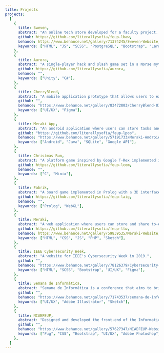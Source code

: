```yaml
---
title: Projects
projects:
  [
    {
      title: Sweven,
      abstract: "An online tech store developed for a faculty project. It is based on HTML5, JavaScript, SCSS, PostgreSQL, and PHP. The user interface has bootstrap as its core, and the backend built with the Laravel framework.",
      github: https://github.com/literallysofia/feup-lbaw,
      behance: https://www.behance.net/gallery/71374245/Sweven-Website,
      keywords: ["HTML", "JS", "SCSS", "PostgreSQL", "Bootstrap", "Laravel"],
    },
    {
      title: Aurora,
      abstract: "A single-player hack and slash game set in a Norse mythology world. The player, playing as Aurora, needs to survive waves of enemies while dodging boss attacks, in order to damage the boss and ultimately destroy it.",
      github: https://github.com/literallysofia/aurora,
      behance: "",
      keywords: ["Unity", "C#"],
    },
    {
      title: CherryBlend,
      abstract: "A mobile application prototype that allows users to easily find and execute food recipes.",
      github: "",
      behance: "https://www.behance.net/gallery/83472803/CherryBlend-UIUX-Design",
      keywords: ["UI/UX", "Figma"],
    },
    {
      title: Meraki App,
      abstract: "An android application where users can store tasks and organize them by date, category or location.",
      github: "https://github.com/literallysofia/feup-lpoo",
      behance: "https://www.behance.net/gallery/57191733/Meraki-Android-App",
      keywords: ["Android", "Java", "SQLite", "Google API"],
    },
    {
      title: Christmas Run,
      abstract: "A platform game inspired by Google T-Rex implemented in C which interacts with Timer, Keyboard, Mouse, Graphic Card, and Real Time Clock. It is compatible with Minix Operating System.",
      github: https://github.com/literallysofia/feup-lcom,
      behance: "",
      keywords: ["C", "Minix"],
    },
    {
      title: Fabrik,
      abstract: "A board game implemented in Prolog with a 3D interface developed in WebGL.",
      github: https://github.com/literallysofia/feup-laig,
      behance: "",
      keywords: ["Prolog", "WebGL"],
    },
    {
      title: Meraki,
      abstract: "A web application where users can store and share to-do lists. This website was inspired in the previous version of Meraki, the android app.",
      github: https://github.com/literallysofia/feup-ltw,
      behance: https://www.behance.net/gallery/59839535/Meraki-Website,
      keywords: ["HTML", "CSS", "JS", "PHP", "Sketch"],
    },
    {
      title: IEEE Cybersecurity Week,
      abstract: "A website for IEEE's Cybersecurity Week in 2019.",
      github: "",
      behance: "https://www.behance.net/gallery/78126379/Cybersecurity-Week",
      keywords: ["HTML", "SCSS", "Bootstrap", "UI/UX", "Figma"],
    },
    {
      title: Semana de Informática,
      abstract: "Semana de Informática is a conference that aims to bring together students of informatics, computer science, and engineering. For the 2018 edition, I designed the event's identity guidelines and mockups for the website.",
      github: "",
      behance: "https://www.behance.net/gallery/71743537/semana-de-informatica",
      keywords: ["UI/UX", "Adobe Illustrator", "Sketch"],
    },
    {
      title: NIAEFEUP,
      abstract: "Designed and developed the front-end of the Informatics Club's website.",
      github: "",
      behance: "https://www.behance.net/gallery/57627347/NIAEFEUP-Website",
      keywords: ["Pug", "CSS", "Bootstrap", "UI/UX", "Adobe Photoshop"],
    },
  ]
---
```

